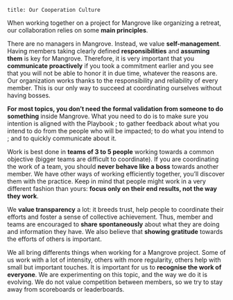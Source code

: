 ```
title: Our Cooperation Culture
```

When working together on a project for Mangrove like organizing a retreat, our collaboration relies on some **main principles**. 

There are no managers in Mangrove. Instead, we value **self-management**. Having members taking clearly defined **responsibilities** and **assuming them** is key for Mangrove. Therefore, it is very important that you **communicate proactively** if you took a commitment earlier and you see that you will not be able to honor it in due time, whatever the reasons are. Our organization works thanks to the responsibility and reliability of every member. This is our only way to succeed at coordinating ourselves without having bosses.

**For most topics, you don’t need the formal validation from someone to do something** inside Mangrove. What you need to do is to make sure you intention is aligned with the Playbook ; to gather feedback about what you intend to do from the people who will be impacted; to do what you intend to ; and to quickly communicate about it.

Work is best done in **teams of 3 to 5 people** working towards a common objective (bigger teams are difficult to coordinate). If you are coordinating the work of a team, you should **never behave like a boss** towards another member. We have other ways of working efficiently together, you’ll discover them with the practice. Keep in mind that people might work in a very different fashion than yours: **focus only on their end results, not the way they work**. 

We **value transparency** a lot: it breeds trust, help people to coordinate their efforts and foster a sense of collective achievement. Thus, member and teams are encouraged to **share spontaneously** about what they are doing and information they have. We also believe that **showing gratitude** towards the efforts of others is important.

We all bring differents things when working for a Mangrove project. Some of us work with a lot of intensity, others with more regularity, others help with small but important touches. It is important for us to **recognise the work of everyone**. We are experimenting on this topic, and the way we do it is evolving. We do not value competition between members, so we try to stay away from scoreboards or leaderboards.
